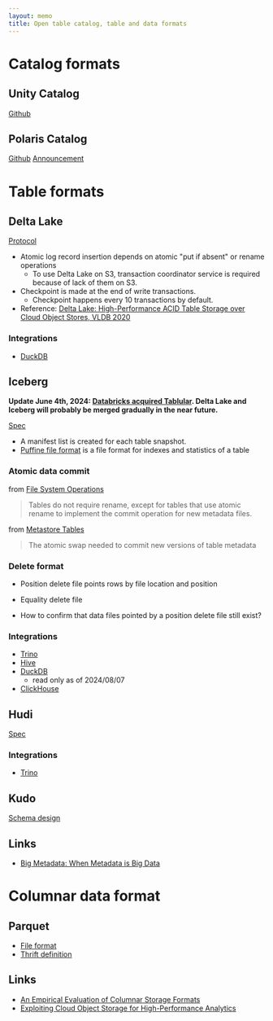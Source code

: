 ```yaml
---
layout: memo
title: Open table catalog, table and data formats
---
```


# Catalog formats
## Unity Catalog
[Github](https://github.com/unitycatalog/unitycatalog)


## Polaris Catalog
[Github](https://github.com/snowflakedb/polaris-catalog)
[Announcement](https://www.snowflake.com/blog/introducing-polaris-catalog/)

# Table formats
## Delta Lake
[Protocol](https://github.com/delta-io/delta/blob/master/PROTOCOL.md)

- Atomic log record insertion depends on atomic "put if absent" or rename operations
  - To use Delta Lake on S3, transaction coordinator service is required because of lack of them on S3.
- Checkpoint is made at the end of write transactions.
  - Checkpoint happens every 10 transactions by default.
- Reference: [Delta Lake: High-Performance ACID Table Storage over Cloud Object Stores, VLDB 2020](https://www.vldb.org/pvldb/vol13/p3411-armbrust.pdf)

### Integrations
- [DuckDB](https://duckdb.org/docs/extensions/delta)

## Iceberg
**Update June 4th, 2024: [Databricks acquired Tablular](https://www.databricks.com/company/newsroom/press-releases/databricks-agrees-acquire-tabular-company-founded-original-creators). Delta Lake and Iceberg will probably be merged gradually in the near future.**

[Spec](https://iceberg.apache.org/spec/)

- A manifest list is created for each table snapshot.
- [Puffine file format](https://iceberg.apache.org/puffin-spec/) is a file format for indexes and statistics of a table

### Atomic data commit
from [File System Operations](https://iceberg.apache.org/spec/#file-system-operations)

> Tables do not require rename, except for tables that use atomic rename to implement the commit operation for new metadata files.

from [Metastore Tables](https://iceberg.apache.org/spec/#metastore-tables)
> The atomic swap needed to commit new versions of table metadata

### Delete format
- Position delete file points rows by file location and position
- Equality delete file

- How to confirm that data files pointed by a position delete file still exist?

### Integrations
- [Trino](https://trino.io/docs/current/connector/iceberg.html)
- [Hive](https://iceberg.apache.org/docs/latest/hive/#partitioned-tables)
- [DuckDB](https://duckdb.org/docs/extensions/iceberg)
  - read only as of 2024/08/07
- [ClickHouse](https://clickhouse.com/docs/en/engines/table-engines/integrations/iceberg)

## Hudi
[Spec](https://hudi.apache.org/tech-specs/)

### Integrations
- [Trino](https://trino.io/docs/current/connector/hudi.html)

## Kudo
[Schema design](https://kudu.apache.org/docs/schema_design.html)

## Links
- [Big Metadata: When Metadata is Big Data](https://dl.acm.org/doi/10.14778/3476311.3476385)

# Columnar data format
## Parquet
- [File format](https://parquet.apache.org/docs/file-format/)
- [Thrift definition](https://github.com/apache/parquet-format/blob/master/src/main/thrift/parquet.thrift)

## Links
- [An Empirical Evaluation of Columnar Storage Formats](https://www.vldb.org/pvldb/vol17/p148-zeng.pdf)
- [Exploiting Cloud Object Storage for High-Performance Analytics](https://www.vldb.org/pvldb/vol16/p2769-durner.pdf)
